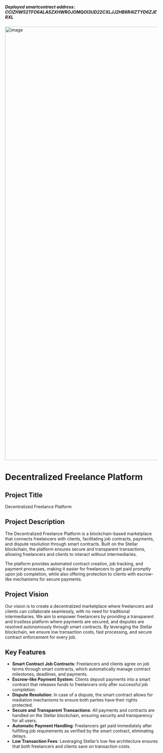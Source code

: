 ##### Deployed smartcontract address: CCIZHW52TFO6ALASZXHWROJOMQOI3UD22CXLJJ2HB6R4IZTYD6ZJERXL
<img width="1428" alt="image" src="https://github.com/user-attachments/assets/d0128078-47d1-40e7-aa6b-13c261bb7528">

# Decentralized Freelance Platform

## Project Title
Decentralized Freelance Platform

## Project Description
The Decentralized Freelance Platform is a blockchain-based marketplace that connects freelancers with clients, facilitating job contracts, payments, and dispute resolution through smart contracts. Built on the Stellar blockchain, the platform ensures secure and transparent transactions, allowing freelancers and clients to interact without intermediaries. 

The platform provides automated contract creation, job tracking, and payment processes, making it easier for freelancers to get paid promptly upon job completion, while also offering protection to clients with escrow-like mechanisms for secure payments.

## Project Vision
Our vision is to create a decentralized marketplace where freelancers and clients can collaborate seamlessly, with no need for traditional intermediaries. We aim to empower freelancers by providing a transparent and trustless platform where payments are secured, and disputes are resolved autonomously through smart contracts. By leveraging the Stellar blockchain, we ensure low transaction costs, fast processing, and secure contract enforcement for every job.

## Key Features
- **Smart Contract Job Contracts**: Freelancers and clients agree on job terms through smart contracts, which automatically manage contract milestones, deadlines, and payments.
- **Escrow-like Payment System**: Clients deposit payments into a smart contract that releases funds to freelancers only after successful job completion.
- **Dispute Resolution**: In case of a dispute, the smart contract allows for mediation mechanisms to ensure both parties have their rights protected.
- **Secure and Transparent Transactions**: All payments and contracts are handled on the Stellar blockchain, ensuring security and transparency for all users.
- **Automatic Payment Handling**: Freelancers get paid immediately after fulfilling job requirements as verified by the smart contract, eliminating delays.
- **Low Transaction Fees**: Leveraging Stellar’s low-fee architecture ensures that both freelancers and clients save on transaction costs.
